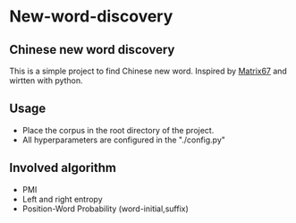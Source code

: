 # New-word-discovery
## Chinese new word discovery
This is a simple project to find Chinese new word. Inspired by [Matrix67](http://www.matrix67.com/blog/archives/5044) and wirtten with python.
## Usage
- Place the corpus in the root directory of the project.
- All hyperparameters are configured in the "./config.py"
## Involved algorithm
- PMI
- Left and right entropy
- Position-Word Probability (word-initial,suffix)
